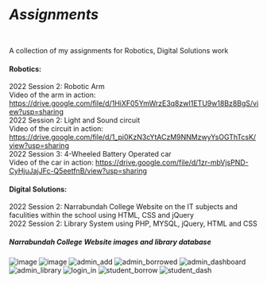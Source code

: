 # <b><h5>Assignments</h5></b>
A collection of my assignments for Robotics, Digital Solutions work


<h4>Robotics:</h4>

2022 Session 2: Robotic Arm
<br>
Video of the arm in action: https://drive.google.com/file/d/1HiXF05YmWrzE3q8zwI1ETU9w18Bz8BgS/view?usp=sharing
<br>
2022 Session 2: Light and Sound circuit
<br>
Video of the circuit in action: https://drive.google.com/file/d/1_pi0KzN3cYtACzM9NNMzwyYsOGThTcsK/view?usp=sharing
<br>
2022 Session 3: 4-Wheeled Battery Operated car 
<br>
Video of the car in action: https://drive.google.com/file/d/1zr-mbVjsPND-CyHjuJajJFc-Q5eetfnB/view?usp=sharing

<h4>Digital Solutions:</h4>

2022 Session 2: Narrabundah College Website on the IT subjects and faculities within the school using HTML, CSS and jQuery
<br>
2022 Session 2: Library System using PHP, MYSQL, jQuery, HTML and CSS

<h5>Narrabundah College Website images and library database</h5>

![image](https://user-images.githubusercontent.com/109852885/203284618-823afd2d-9dd9-4adb-a6a5-14e4e010102b.png)
![image](https://user-images.githubusercontent.com/109852885/203285063-110b78da-192f-4b29-ad6f-921c907f299e.png)
![admin_add](https://user-images.githubusercontent.com/109852885/206121210-7c41776b-90d1-4dd2-9d22-2bfe577c6f45.png)
![admin_borrowed](https://user-images.githubusercontent.com/109852885/206121216-cb599b84-f252-4932-80c0-472bbf605ee0.png)
![admin_dashboard](https://user-images.githubusercontent.com/109852885/206121221-50077927-7b27-47a2-b0bf-79ddbbb1359d.png)
![admin_library](https://user-images.githubusercontent.com/109852885/206121224-f827677e-e1bd-4d41-b1a4-e97db19afbbd.png)
![login_in](https://user-images.githubusercontent.com/109852885/206121229-63ee443b-5d4b-41e6-a70f-d451981e8aa9.png)
![student_borrow](https://user-images.githubusercontent.com/109852885/206121231-81db2c15-ac84-4c72-9fb0-21fe1ef716db.png)
![student_dash](https://user-images.githubusercontent.com/109852885/206121236-b8afdc06-e7ea-4b89-a189-b36af960187c.png)




